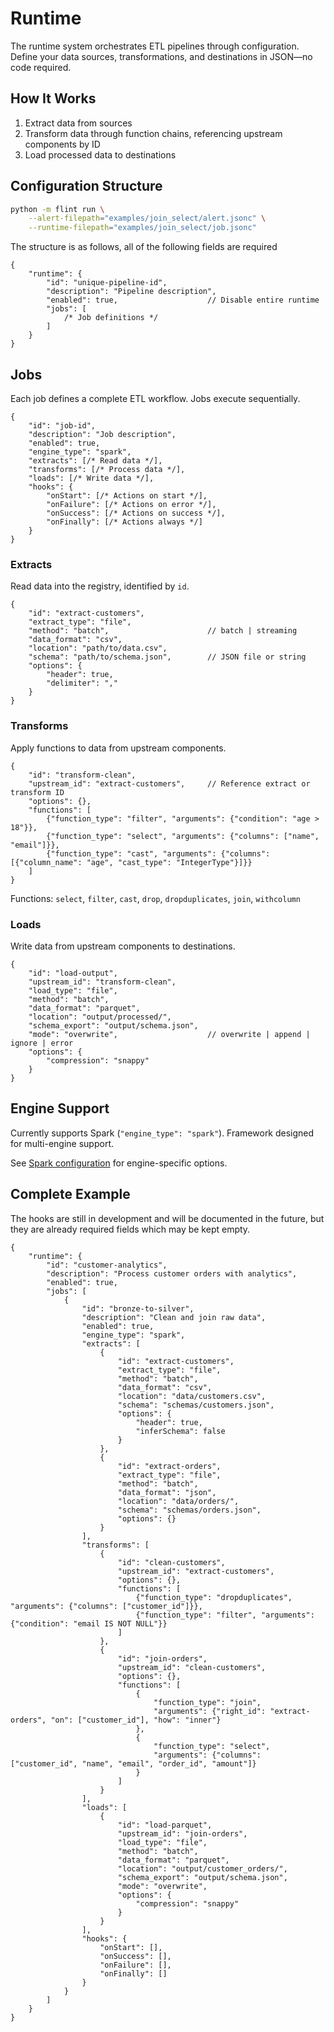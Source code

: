 # Runtime

The runtime system orchestrates ETL pipelines through configuration. Define your data sources, transformations, and destinations in JSON—no code required.

## How It Works

1. Extract data from sources
2. Transform data through function chains, referencing upstream components by ID
3. Load processed data to destinations

## Configuration Structure
```bash
python -m flint run \
    --alert-filepath="examples/join_select/alert.jsonc" \
    --runtime-filepath="examples/join_select/job.jsonc"
```

The structure is as follows, all of the following fields are required

```jsonc
{
    "runtime": {
        "id": "unique-pipeline-id",
        "description": "Pipeline description",
        "enabled": true,                    // Disable entire runtime
        "jobs": [
            /* Job definitions */
        ]
    }
}
```

## Jobs

Each job defines a complete ETL workflow. Jobs execute sequentially.

```jsonc
{
    "id": "job-id",
    "description": "Job description",
    "enabled": true,
    "engine_type": "spark",
    "extracts": [/* Read data */],
    "transforms": [/* Process data */],
    "loads": [/* Write data */],
    "hooks": {
        "onStart": [/* Actions on start */],
        "onFailure": [/* Actions on error */],
        "onSuccess": [/* Actions on success */],
        "onFinally": [/* Actions always */]
    }
}
```

### Extracts

Read data into the registry, identified by `id`.

```jsonc
{
    "id": "extract-customers",
    "extract_type": "file",
    "method": "batch",                      // batch | streaming
    "data_format": "csv",
    "location": "path/to/data.csv",
    "schema": "path/to/schema.json",        // JSON file or string
    "options": {
        "header": true,
        "delimiter": ","
    }
}
```

### Transforms

Apply functions to data from upstream components.

```jsonc
{
    "id": "transform-clean",
    "upstream_id": "extract-customers",     // Reference extract or transform ID
    "options": {},
    "functions": [
        {"function_type": "filter", "arguments": {"condition": "age > 18"}},
        {"function_type": "select", "arguments": {"columns": ["name", "email"]}},
        {"function_type": "cast", "arguments": {"columns": [{"column_name": "age", "cast_type": "IntegerType"}]}}
    ]
}
```

Functions: `select`, `filter`, `cast`, `drop`, `dropduplicates`, `join`, `withcolumn`

### Loads

Write data from upstream components to destinations.

```jsonc
{
    "id": "load-output",
    "upstream_id": "transform-clean",
    "load_type": "file",
    "method": "batch",
    "data_format": "parquet",
    "location": "output/processed/",
    "schema_export": "output/schema.json",
    "mode": "overwrite",                    // overwrite | append | ignore | error
    "options": {
        "compression": "snappy"
    }
}
```

## Engine Support

Currently supports Spark (`"engine_type": "spark"`). Framework designed for multi-engine support.

See [Spark configuration](./spark.md) for engine-specific options.

## Complete Example

The hooks are still in development and will be documented in the future, but they are already required fields which may be kept empty.

```jsonc
{
    "runtime": {
        "id": "customer-analytics",
        "description": "Process customer orders with analytics",
        "enabled": true,
        "jobs": [
            {
                "id": "bronze-to-silver",
                "description": "Clean and join raw data",
                "enabled": true,
                "engine_type": "spark",
                "extracts": [
                    {
                        "id": "extract-customers",
                        "extract_type": "file",
                        "method": "batch",
                        "data_format": "csv",
                        "location": "data/customers.csv",
                        "schema": "schemas/customers.json",
                        "options": {
                            "header": true,
                            "inferSchema": false
                        }
                    },
                    {
                        "id": "extract-orders",
                        "extract_type": "file",
                        "method": "batch",
                        "data_format": "json",
                        "location": "data/orders/",
                        "schema": "schemas/orders.json",
                        "options": {}
                    }
                ],
                "transforms": [
                    {
                        "id": "clean-customers",
                        "upstream_id": "extract-customers",
                        "options": {},
                        "functions": [
                            {"function_type": "dropduplicates", "arguments": {"columns": ["customer_id"]}},
                            {"function_type": "filter", "arguments": {"condition": "email IS NOT NULL"}}
                        ]
                    },
                    {
                        "id": "join-orders",
                        "upstream_id": "clean-customers",
                        "options": {},
                        "functions": [
                            {
                                "function_type": "join",
                                "arguments": {"right_id": "extract-orders", "on": ["customer_id"], "how": "inner"}
                            },
                            {
                                "function_type": "select",
                                "arguments": {"columns": ["customer_id", "name", "email", "order_id", "amount"]}
                            }
                        ]
                    }
                ],
                "loads": [
                    {
                        "id": "load-parquet",
                        "upstream_id": "join-orders",
                        "load_type": "file",
                        "method": "batch",
                        "data_format": "parquet",
                        "location": "output/customer_orders/",
                        "schema_export": "output/schema.json",
                        "mode": "overwrite",
                        "options": {
                            "compression": "snappy"
                        }
                    }
                ],
                "hooks": {
                    "onStart": [],
                    "onSuccess": [],
                    "onFailure": [],
                    "onFinally": []
                }
            }
        ]
    }
}
```


